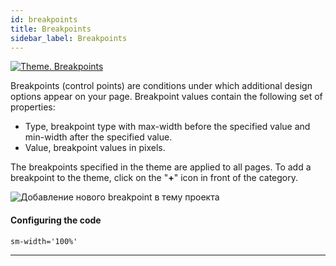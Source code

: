 ```yaml
---
id: breakpoints
title: Breakpoints
sidebar_label: Breakpoints
---
```


[![Theme. Breakpoints](https://img.youtube.com/vi/dbS52XWCBcI/0.jpg)](https://www.youtube.com/watch?v=dbS52XWCBcI)

Breakpoints (control points) are conditions under which additional design options appear on your page. Breakpoint values contain the following set of properties:

-   Type, breakpoint type with max-width before the specified value and min-width after the specified value.
-   Value, breakpoint values in pixels.

The breakpoints specified in the theme are applied to all pages. To add a breakpoint to the theme, click on the "**+**" icon in front of the category.

![Добавление нового breakpoint в тему проекта](https://uploads.quarkly.io/landing/docs-theme-panel-breakpoints-create.png)

#### Configuring the code

```
sm-width='100%'
```

---
